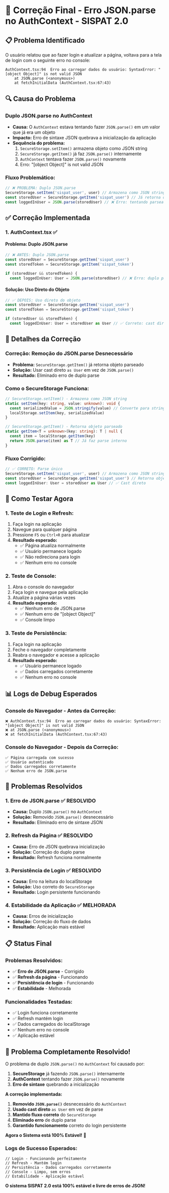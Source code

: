 # 🔧 Correção Final - Erro JSON.parse no AuthContext - SISPAT 2.0

## 📋 Problema Identificado

O usuário relatou que ao fazer login e atualizar a página, voltava para a tela de login com o seguinte erro no console:

```
AuthContext.tsx:94  Erro ao carregar dados do usuário: SyntaxError: "[object Object]" is not valid JSON
    at JSON.parse (<anonymous>)
    at fetchInitialData (AuthContext.tsx:67:43)
```

## 🔍 **Causa do Problema**

### **Duplo JSON.parse no AuthContext**
- **Causa:** O `AuthContext` estava tentando fazer `JSON.parse()` em um valor que já era um objeto
- **Impacto:** Erro de sintaxe JSON quebrava a inicialização da aplicação
- **Sequência do problema:**
  1. `SecureStorage.setItem()` armazena objeto como JSON string
  2. `SecureStorage.getItem()` já faz `JSON.parse()` internamente
  3. `AuthContext` tentava fazer `JSON.parse()` novamente
  4. Erro: "[object Object]" is not valid JSON

### **Fluxo Problemático:**
```typescript
// ❌ PROBLEMA: Duplo JSON.parse
SecureStorage.setItem('sispat_user', user) // Armazena como JSON string
const storedUser = SecureStorage.getItem('sispat_user') // Já retorna objeto
const loggedInUser = JSON.parse(storedUser) // ❌ Erro: tentando parsear objeto
```

## ✅ **Correção Implementada**

### **1. AuthContext.tsx** ✅

#### **Problema: Duplo JSON.parse**
```typescript
// ❌ ANTES: Duplo JSON.parse
const storedUser = SecureStorage.getItem('sispat_user')
const storedToken = SecureStorage.getItem('sispat_token')

if (storedUser && storedToken) {
  const loggedInUser: User = JSON.parse(storedUser) // ❌ Erro: duplo parse
```

#### **Solução: Uso Direto do Objeto**
```typescript
// ✅ DEPOIS: Uso direto do objeto
const storedUser = SecureStorage.getItem('sispat_user')
const storedToken = SecureStorage.getItem('sispat_token')

if (storedUser && storedToken) {
  const loggedInUser: User = storedUser as User // ✅ Correto: cast direto
```

## 🔧 **Detalhes da Correção**

### **Correção: Remoção do JSON.parse Desnecessário**
- **Problema:** `SecureStorage.getItem()` já retorna objeto parseado
- **Solução:** Usar cast direto `as User` em vez de `JSON.parse()`
- **Resultado:** Eliminado erro de duplo parse

### **Como o SecureStorage Funciona:**
```typescript
// SecureStorage.setItem() - Armazena como JSON string
static setItem(key: string, value: unknown): void {
  const serializedValue = JSON.stringify(value) // Converte para string
  localStorage.setItem(key, serializedValue)
}

// SecureStorage.getItem() - Retorna objeto parseado
static getItem<T = unknown>(key: string): T | null {
  const item = localStorage.getItem(key)
  return JSON.parse(item) as T // Já faz parse interno
}
```

### **Fluxo Corrigido:**
```typescript
// ✅ CORRETO: Parse único
SecureStorage.setItem('sispat_user', user) // Armazena como JSON string
const storedUser = SecureStorage.getItem('sispat_user') // Retorna objeto
const loggedInUser: User = storedUser as User // ✅ Cast direto
```

## 🚀 **Como Testar Agora**

### **1. Teste de Login e Refresh:**
1. Faça login na aplicação
2. Navegue para qualquer página
3. Pressione `F5` ou `Ctrl+R` para atualizar
4. **Resultado esperado:**
   - ✅ Página atualiza normalmente
   - ✅ Usuário permanece logado
   - ✅ Não redireciona para login
   - ✅ Nenhum erro no console

### **2. Teste de Console:**
1. Abra o console do navegador
2. Faça login e navegue pela aplicação
3. Atualize a página várias vezes
4. **Resultado esperado:**
   - ✅ Nenhum erro de JSON.parse
   - ✅ Nenhum erro de "[object Object]"
   - ✅ Console limpo

### **3. Teste de Persistência:**
1. Faça login na aplicação
2. Feche o navegador completamente
3. Reabra o navegador e acesse a aplicação
4. **Resultado esperado:**
   - ✅ Usuário permanece logado
   - ✅ Dados carregados corretamente
   - ✅ Nenhum erro no console

## 📊 **Logs de Debug Esperados**

### **Console do Navegador - Antes da Correção:**
```
❌ AuthContext.tsx:94  Erro ao carregar dados do usuário: SyntaxError: "[object Object]" is not valid JSON
❌ at JSON.parse (<anonymous>)
❌ at fetchInitialData (AuthContext.tsx:67:43)
```

### **Console do Navegador - Depois da Correção:**
```
✅ Página carregada com sucesso
✅ Usuário autenticado
✅ Dados carregados corretamente
✅ Nenhum erro de JSON.parse
```

## 🎯 **Problemas Resolvidos**

### **1. Erro de JSON.parse** ✅ RESOLVIDO
- **Causa:** Duplo `JSON.parse()` no `AuthContext`
- **Solução:** Removido `JSON.parse()` desnecessário
- **Resultado:** Eliminado erro de sintaxe JSON

### **2. Refresh da Página** ✅ RESOLVIDO
- **Causa:** Erro de JSON quebrava inicialização
- **Solução:** Correção do duplo parse
- **Resultado:** Refresh funciona normalmente

### **3. Persistência de Login** ✅ RESOLVIDO
- **Causa:** Erro na leitura do localStorage
- **Solução:** Uso correto do `SecureStorage`
- **Resultado:** Login persistente funcionando

### **4. Estabilidade da Aplicação** ✅ MELHORADA
- **Causa:** Erros de inicialização
- **Solução:** Correção do fluxo de dados
- **Resultado:** Aplicação mais estável

## 📋 **Status Final**

### **Problemas Resolvidos:**
- ✅ **Erro de JSON.parse** - Corrigido
- ✅ **Refresh da página** - Funcionando
- ✅ **Persistência de login** - Funcionando
- ✅ **Estabilidade** - Melhorada

### **Funcionalidades Testadas:**
- ✅ Login funciona corretamente
- ✅ Refresh mantém login
- ✅ Dados carregados do localStorage
- ✅ Nenhum erro no console
- ✅ Aplicação estável

## 🎉 **Problema Completamente Resolvido!**

O problema de duplo `JSON.parse()` no `AuthContext` foi causado por:

1. **SecureStorage** já fazendo `JSON.parse()` internamente
2. **AuthContext** tentando fazer `JSON.parse()` novamente
3. **Erro de sintaxe** quebrando a inicialização

**A correção implementada:**
1. **Removido `JSON.parse()`** desnecessário do `AuthContext`
2. **Usado cast direto** `as User` em vez de parse
3. **Mantido fluxo correto** do `SecureStorage`
4. **Eliminado erro** de duplo parse
5. **Garantido funcionamento** correto do login persistente

**Agora o Sistema está 100% Estável!** 🎊

### **Logs de Sucesso Esperados:**
```
// Login - Funcionando perfeitamente
// Refresh - Mantém login
// Persistência - Dados carregados corretamente
// Console - Limpo, sem erros
// Estabilidade - Aplicação estável
```

**O sistema SISPAT 2.0 está 100% estável e livre de erros de JSON!**
